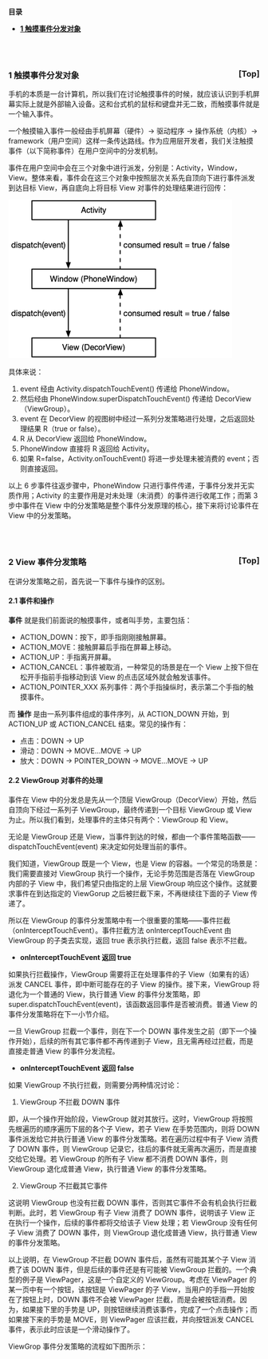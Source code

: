 <a name="index">**目录**</a>

- <a href="#ch1">**1 触摸事件分发对象**</a>

<br>
<br>

### <a name="ch1">1 触摸事件分发对象</a><a style="float:right;text-decoration:none;" href="#index">[Top]</a>

手机的本质是一台计算机，所以我们在讨论触摸事件的时候，就应该认识到手机屏幕实际上就是外部输入设备。这和台式机的鼠标和键盘并无二致，而触摸事件就是一个输入事件。

一个触摸输入事件一般经由手机屏幕（硬件）-> 驱动程序 -> 操作系统（内核）-> framework（用户空间）这样一条传达路线。作为应用层开发者，我们关注触摸事件（以下简称事件）在用户空间中的分发机制。

事件在用户空间中会在三个对象中进行派发，分别是：Activity，Window，View。整体来看，事件会在这三个对象中按照层次关系先自顶向下进行事件派发到达目标 View，再自底向上将目标 View 对事件的处理结果进行回传：

![Dispatch from activity](images/dispatch_from_activity.png "Dispatch from activity")

具体来说：

1. event 经由 Activity.dispatchTouchEvent() 传递给 PhoneWindow。
2. 然后经由 PhoneWindow.superDispatchTouchEvent() 传递给 DecorView（ViewGroup）。
3. event 在 DecorView 的视图树中经过一系列分发策略进行处理，之后返回处理结果 R（true or false）。
4. R 从 DecorView 返回给 PhoneWindow。
5. PhoneWindow 直接将 R 返回给 Activity。
6. 如果 R=false，Activity.onTouchEvent() 将进一步处理未被消费的 event；否则直接返回。 

以上 6 步事件往返步骤中，PhoneWindow 只进行事件传递，于事件分发并无实质作用；Activity 的主要作用是对未处理（未消费）的事件进行收尾工作；而第 3 步中事件在 View 中的分发策略是整个事件分发原理的核心，接下来将讨论事件在 View 中的分发策略。

<br>
<br>

### <a name="ch2">2 View 事件分发策略</a><a style="float:right;text-decoration:none;" href="#index">[Top]</a>

在讲分发策略之前，首先说一下事件与操作的区别。

#### <a name="ch2.1">2.1 事件和操作</a>

**事件** 就是我们前面说的触摸事件，或者叫手势，主要包括：

- ACTION_DOWN：按下，即手指刚刚接触屏幕。
- ACTION_MOVE：接触屏幕后手指在屏幕上移动。
- ACTION_UP：手指离开屏幕。
- ACTION_CANCEL：事件被取消，一种常见的场景是在一个 View 上按下但在松开手指前手指移动到该 View 的点击区域外就会触发该事件。
- ACTION_POINTER_XXX 系列事件：两个手指操纵时，表示第二个手指的触摸事件。

而 **操作** 是由一系列事件组成的事件序列，从 ACTION_DOWN 开始，到 ACTION_UP 或 ACTION_CANCEL 结束。常见的操作有：

- 点击：DOWN -> UP
- 滑动：DOWN -> MOVE...MOVE -> UP
- 放大：DOWN -> POINTER_DOWN -> MOVE...MOVE -> UP


#### <a name="ch2.2">2.2 ViewGroup 对事件的处理</a>

事件在 View 中的分发总是先从一个顶层 ViewGroup（DecorView）开始，然后自顶向下经过一系列子 ViewGroup，最终传递到一个目标 ViewGroup 或 View 为止。所以我们看到，处理事件的主体只有两个：ViewGroup 和 View。

无论是 ViewGroup 还是 View，当事件到达的时候，都由一个事件策略函数——dispatchTouchEvent(event) 来决定如何处理当前的事件。 

我们知道，ViewGroup 既是一个 View，也是 View 的容器。一个常见的场景是：我们需要直接对 ViewGroup 执行一个操作，无论手势范围是否落在 ViewGroup 内部的子 View 中，我们希望只由指定的上层 ViewGroup 响应这个操作。这就要求事件在到达指定的 ViewGorup 之后被拦截下来，不再继续往下面的子 View 传递了。

所以在 ViewGroup 的事件分发策略中有一个很重要的策略——事件拦截（onInterceptTouchEvent）。事件拦截方法 onInterceptTouchEvent 由 ViewGroup 的子类去实现，返回 true 表示执行拦截，返回 false 表示不拦截。

- **onInterceptTouchEvent 返回 true**

如果执行拦截操作，ViewGroup 需要将正在处理事件的子 View（如果有的话）派发 CANCEL 事件，即中断可能存在的子 View 的操作。接下来，ViewGroup 将退化为一个普通的 View，执行普通 View 的事件分发策略，即 super.dispatchTouchEvent(event)，该函数返回事件是否被消费。普通 View 的事件分发策略将在下一小节介绍。

一旦 ViewGroup 拦截一个事件，则在下一个 DOWN 事件发生之前（即下一个操作开始），后续的所有其它事件都不再传递到子 View，且无需再经过拦截，而是直接走普通 View 的事件分发流程。

- **onInterceptTouchEvent 返回 false**

如果 ViewGroup 不执行拦截，则需要分两种情况讨论：

1. ViewGroup 不拦截 DOWN 事件

即，从一个操作开始阶段，ViewGroup 就对其放行。这时，ViewGroup 将按照先根遍历的顺序遍历下层的各个子 View，若子 View 在手势范围内，则将 DOWN 事件派发给它并执行普通 View 的事件分发策略。若在遍历过程中有子 View 消费了 DOWN 事件，则 ViewGroup 记录它，往后的事件就无需再次遍历，而是直接交给它处理。若 ViewGroup 的所有子 View 都不消费 DOWN 事件，则 ViewGroup 退化成普通 View，执行普通 View 的事件分发策略。

2. ViewGroup 不拦截其它事件

这说明 ViewGroup 也没有拦截 DOWN 事件，否则其它事件不会有机会执行拦截判断。此时，若 ViewGroup 有子 View 消费了 DOWN 事件，说明该子 View 正在执行一个操作，后续的事件都将交给该子 View 处理；若 ViewGroup 没有任何子 View 消费了 DOWN 事件，则 ViewGroup 退化成普通 View，执行普通 View 的事件分发策略。

以上说明，在 ViewGroup 不拦截 DOWN 事件后，虽然有可能其某个子 View 消费了该 DOWN 事件，但是后续的事件还是有可能被 ViewGroup 拦截的。一个典型的例子是 ViewPager，这是一个自定义的 ViewGroup。考虑在 ViewPager 的某一页中有一个按钮，该按钮是 ViewPager 的子 View，当用户的手指一开始按在了按钮上时，DOWN 事件不会被 ViewPager 拦截，而是会被按钮消费。因为，如果接下里的手势是 UP，则按钮继续消费该事件，完成了一个点击操作；而如果接下来的手势是 MOVE，则 ViewPager 应该拦截，并向按钮派发 CANCEL 事件，表示此时应该是一个滑动操作了。

ViewGrop 事件分发策略的流程如下图所示：



































































